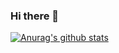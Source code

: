 ### Hi there 👋
[![Anurag's github stats](https://github-readme-stats.vercel.app/api?username=hazxel)](https://github.com/anuraghazra/github-readme-stats)
<!--
**hazxel/hazxel** is a ✨ _special_ ✨ repository because its `README.md` (this file) appears on your GitHub profile.

Here are some ideas to get you started:

- 🔭 I’m currently working on ...
- 🌱 I’m currently learning ...
- 👯 I’m looking to collaborate on ...
- 🤔 I’m looking for help with ...
- 💬 Ask me about ...
- 📫 How to reach me: ...
- 😄 Pronouns: ...
- ⚡ Fun fact: ...
-->
